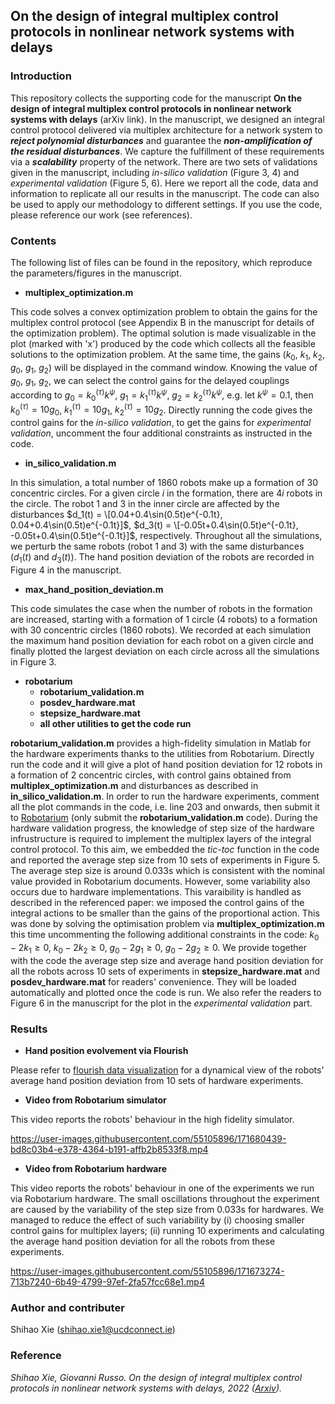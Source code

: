## On the design of integral multiplex control protocols in nonlinear network systems with delays
### Introduction
This repository collects the supporting code for the manuscript **On the design of integral multiplex control protocols in nonlinear network systems with delays** (arXiv link). In the manuscript, we designed an integral control protocol delivered via multiplex architecture for a network system to ***reject polynomial disturbances*** and guarantee the ***non-amplification of the residual disturbances***. We capture the fulfillment of these requirements via a ***scalability*** property of the network. There are two sets of validations given in the manuscript, including *in-silico validation* (Figure 3, 4) and *experimental validation* (Figure 5, 6). Here we report all the code, data and information to replicate all our results in the manuscript. The code can also be used to apply our methodology to different settings. If you use the code, please reference our work (see references).

### Contents
The following list of files can be found in the repository, which reproduce the parameters/figures in the manuscript.
- **multiplex_optimization.m**

This code solves a convex optimization problem to obtain the gains for the multiplex control protocol (see Appendix B in the manuscript for details of the optimization problem). The optimal solution is made visualizable in the plot (marked with 'x') produced by the code which collects all the feasible solutions to the optimization problem. At the same time, the gains ($k_0$, $k_1$, $k_2$, $g_0$, $g_1$, $g_2$) will be displayed in the command window. Knowing the value of $g_0$, $g_1$, $g_2$, we can select the control gains for the delayed couplings according to $g_0=k_0^{(\tau)}k^\psi$, $g_1=k_1^{(\tau)}k^\psi$, $g_2=k_2^{(\tau)}k^\psi$, e.g. let $k^\psi=0.1$, then $k_0^{(\tau)}=10g_0$, $k_1^{(\tau)}=10g_1$, $k_2^{(\tau)}=10g_2$. Directly running the code gives the control gains for the *in-silico validation*, to get the gains for *experimental validation*, uncomment the four additional constraints as instructed in the code. 

- **in_silico_validation.m**

In this simulation, a total number of 1860 robots make up a formation of 30 concentric circles. For a given circle $i$ in the formation, there are $4i$ robots in the circle. The robot 1 and 3 in the inner circle are affected by the disturbances $d_1(t) = \[0.04+0.4\sin(0.5t)e^{-0.1t}, 0.04+0.4\sin(0.5t)e^{-0.1t}]$, $d_3(t) = \[-0.05t+0.4\sin(0.5t)e^{-0.1t}, -0.05t+0.4\sin(0.5t)e^{-0.1t}]$, respectively. Throughout all the simulations, we perturb the same robots (robot 1 and 3) with the same disturbances ($d_1(t)$ and $d_3(t)$). The hand position deviation of the robots are recorded in Figure 4 in the manuscript.

- **max_hand_position_deviation.m**

This code simulates the case when the number of robots in the formation are increased, starting with a formation of 1 circle (4 robots) to a formation with 30 concentric circles (1860 robots). We recorded at each simulation the maximum hand position deviation for each robot on a given circle and finally plotted the largest deviation on each circle across all the simulations in Figure 3.

- **robotarium**
  - **robotarium_validation.m**
  - **posdev_hardware.mat**
  - **stepsize_hardware.mat**
  - **all other utilities to get the code run**

**robotarium_validation.m** provides a high-fidelity simulation in Matlab for the hardware experiments thanks to the utilities from Robotarium. Directly run the code and it will give a plot of hand position deviation for 12 robots in a formation of 2 concentric circles, with control gains obtained from **multiplex_optimization.m** and disturbances as described in **in_silico_validation.m**. In order to run the hardware experiments, comment all the plot commands in the code, i.e. line 203 and onwards, then submit it to [Robotarium](https://www.robotarium.gatech.edu/dashboard) (only submit the **robotarium_validation.m** code). 
During the hardware validation progress, the knowledge of step size of the hardware infrustructure is required to implement the multiplex layers of the integral control protocol. To this aim, we embedded the _tic-toc_ function in the code and reported the average step size from 10 sets of experiments in Figure 5. The average step size is around 0.033s which is consistent with the nominal value provided in Robotarium documents. However, some variability also occurs due to hardware implementations. This varaibility is handled as described in the referenced paper: we imposed the control gains of the integral actions to be smaller than the gains of the proportional action. This was done by solving the optimisation problem via **multiplex_optimization.m** this time uncommenting the following additional constraints in the code: $k_0 - 2k_1\ge0$, $k_0-2k_2\ge0$, $g_0-2g_1\ge0$, $g_0-2g_2\ge0$. We provide together with the code the average step size and average hand position deviation for all the robots across 10 sets of experiments in **stepsize_hardware.mat** and **posdev_hardware.mat** for readers' convenience. They will be loaded automatically and plotted once the code is run. We also refer the readers to Figure 6 in the manuscript for the plot in the *experimental validation* part.

### Results
- **Hand position evolvement via Flourish**

Please refer to [flourish data visualization](https://public.flourish.studio/story/1572969/) for a dynamical view of the robots' average hand position deviation from 10 sets of hardware experiments.

- **Video from Robotarium simulator**

This video reports the robots' behaviour in the high fidelity simulator.

https://user-images.githubusercontent.com/55105896/171680439-bd8c03b4-e378-4364-b191-affb2b8533f8.mp4



- **Video from Robotarium hardware**

This video reports the robots' behaviour in one of the experiments we run via Robotarium hardware. The small oscillations throughout the experiment are caused by the variability of the step size from 0.033s for hardwares. We managed to reduce the effect of such variability by (i) choosing smaller control gains for multiplex layers; (ii) running 10 experiments and calculating the average hand position deviation for all the robots from these experiments.

https://user-images.githubusercontent.com/55105896/171673274-713b7240-6b49-4799-97ef-2fa57fcc68e1.mp4


### Author and contributer
Shihao Xie (shihao.xie1@ucdconnect.ie)

### Reference
*Shihao Xie, Giovanni Russo. On the design of integral multiplex control protocols in nonlinear network systems with delays, 2022 ([Arxiv](https://arxiv.org/abs/2206.03535)).*
